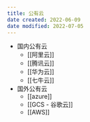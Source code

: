 ```yaml
---
title: 公有云
date created: 2022-06-09
date modified: 2022-07-05
---
```

- 国内公有云
	- [[阿里云]]
	- [[腾讯云]]
	- [[华为云]]
	- [[七牛云]]
- 国外公有云
	- [[azure]]
	- [[GCS - 谷歌云]]
	- [[AWS]]
